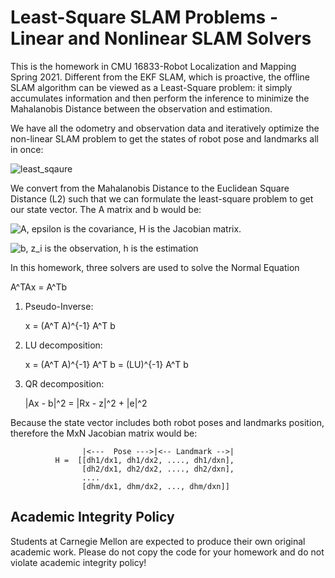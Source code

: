 # Least-Square SLAM Problems - Linear and Nonlinear SLAM Solvers

This is the homework in CMU 16833-Robot Localization and Mapping Spring 2021. Different from the EKF SLAM, which is proactive, the offline SLAM algorithm can be viewed as a Least-Square problem: it simply accumulates information and then perform the inference to minimize the Mahalanobis Distance between the observation and estimation. 

 We have all the odometry and observation data and iteratively optimize the non-linear SLAM problem to get the states of robot pose and landmarks all in once:

![least_sqaure](http://www.sciweavers.org/upload/Tex2Img_1617660937/render.png)

We convert from the Mahalanobis Distance to the Euclidean Square Distance (L2) such that we can formulate the least-square problem to get our state vector. The A matrix and b would be:

![A](http://www.sciweavers.org/upload/Tex2Img_1617661049/render.png), epsilon is the covariance, H is the Jacobian matrix.

![b](http://www.sciweavers.org/upload/Tex2Img_1617661097/render.png), z_i is the observation, h is the estimation


In this homework, three solvers are used to solve the Normal Equation

A^TAx = A^Tb


1. Pseudo-Inverse:
   
   x = (A^T A)^{-1} A^T b
   

2. LU decomposition:
   
   x = (A^T A)^{-1} A^T b  = (LU)^{-1} A^T b
   

3. QR decomposition:

   |Ax - b|^2 = |Rx - z|^2 + |e|^2

Because the state vector includes both robot poses and landmarks position, therefore the MxN Jacobian matrix would be:

```
                |<---  Pose --->|<-- Landmark -->|
          H =  [[dh1/dx1, dh1/dx2, ...., dh1/dxn],
                [dh2/dx1, dh2/dx2, ...., dh2/dxn],
                ....
                [dhm/dx1, dhm/dx2, ..., dhm/dxn]]
```



## Academic Integrity Policy

Students at Carnegie Mellon are expected to produce their own original academic work. Please do not copy the code for your homework and do not violate academic integrity policy!
